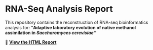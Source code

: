 # RNA-Seq Analysis Report

This repository contains the reconstruction of RNA-seq bioinformatics analysis for:
**"Adaptive laboratory evolution of native methanol assimilation in *Saccharomyces cerevisiae*"**

📄 **[View the HTML Report](project7BBG1002.html)**
